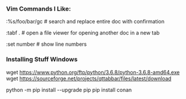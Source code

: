 
### Vim Commands I Like: 
:%s/foo/bar/gc # search and replace entire doc with confirmation

:tabf . # open a file viewer for opening another doc in a new tab

:set number # show line numbers 


### Installing Stuff Windows
wget https://www.python.org/ftp/python/3.6.8/python-3.6.8-amd64.exe
wget https://sourceforge.net/projects/qttabbar/files/latest/download 

python -m pip install --upgrade pip
pip install conan
